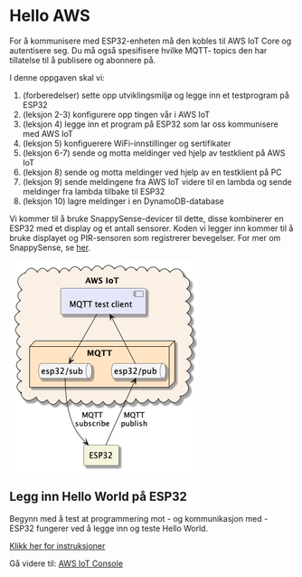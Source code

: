 # Hello AWS

For å kommunisere med ESP32-enheten må den kobles til AWS IoT Core og autentisere seg. Du må også spesifisere hvilke MQTT- topics den har tillatelse til å publisere og abonnere på.

I denne oppgaven skal vi:

1. (forberedelser) sette opp utviklingsmiljø og legge inn et testprogram på ESP32
1. (leksjon 2-3) konfigurere opp tingen vår i AWS IoT 
1. (leksjon 4) legge inn et program på ESP32 som lar oss kommunisere med AWS IoT
1. (leksjon 5) konfiguerere WiFi-innstillinger og sertifikater
1. (leksjon 6-7) sende og motta meldinger ved hjelp av testklient på AWS IoT
1. (leksjon 8) sende og motta meldinger ved hjelp av en testklient på PC
1. (leksjon 9) sende meldingene fra AWS IoT videre til en lambda og sende meldinger fra lambda tilbake til ESP32
1. (leksjon 10) lagre meldinger i en DynamoDB-database

Vi kommer til å bruke SnappySense-devicer til dette, disse kombinerer en ESP32 med et display og et antall sensorer.  Koden vi legger inn kommer til å bruke displayet og PIR-sensoren som registrerer bevegelser.  For mer om SnappySense, se [her](https://github.com/knowit/snappysense).

![Deployment diagram](./doc/deployment.png)

## Legg inn Hello World på ESP32

Begynn med å test at programmering mot - og kommunikasjon med - ESP32 fungerer ved å legge inn og teste Hello World.

[Klikk her for instruksjoner](HelloWorld/README.md)

Gå videre til: [AWS IoT Console](./2_AWS_IoT_Console.md)
